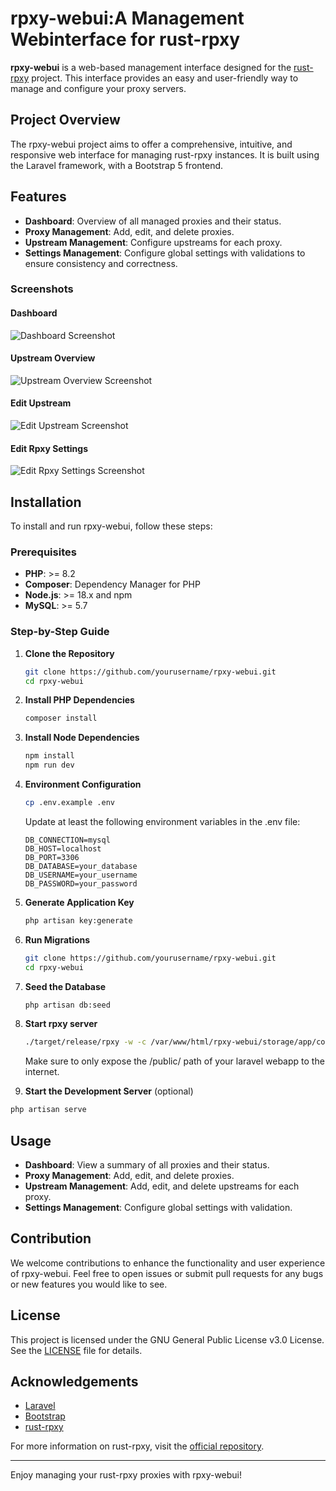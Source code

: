 # rpxy-webui:A Management Webinterface for rust-rpxy

**rpxy-webui** is a web-based management interface designed for the [rust-rpxy](https://github.com/junkurihara/rust-rpxy) project. This interface provides an easy and user-friendly way to manage and configure your proxy servers.

## Project Overview

The rpxy-webui project aims to offer a comprehensive, intuitive, and responsive web interface for managing rust-rpxy instances. It is built using the Laravel framework, with a Bootstrap 5 frontend.

## Features

- **Dashboard**: Overview of all managed proxies and their status.
- **Proxy Management**: Add, edit, and delete proxies.
- **Upstream Management**: Configure upstreams for each proxy.
- **Settings Management**: Configure global settings with validations to ensure consistency and correctness.

### Screenshots

#### Dashboard
![Dashboard Screenshot](https://github.com/Gamerboy59/rpxy-webui/assets/1812977/8ff9f855-f8e2-4fd8-93f2-a4f84d2d7b21)

#### Upstream Overview
![Upstream Overview Screenshot](https://github.com/Gamerboy59/rpxy-webui/assets/1812977/a8aea3a9-16c1-428f-9a1a-9845ba66071a)

#### Edit Upstream
![Edit Upstream Screenshot](https://github.com/Gamerboy59/rpxy-webui/assets/1812977/58738fc3-3f37-4769-ab1f-209aba490bb2)

#### Edit Rpxy Settings
![Edit Rpxy Settings Screenshot](https://github.com/Gamerboy59/rpxy-webui/assets/1812977/b7761df4-d045-4a20-b75c-6f6ecfb9cc7d)



## Installation

To install and run rpxy-webui, follow these steps:

### Prerequisites

- **PHP**: >= 8.2
- **Composer**: Dependency Manager for PHP
- **Node.js**: >= 18.x and npm
- **MySQL**: >= 5.7

### Step-by-Step Guide

1. **Clone the Repository**

   ```bash
   git clone https://github.com/yourusername/rpxy-webui.git
   cd rpxy-webui
   ```
2. **Install PHP Dependencies**
   ```bash
   composer install
   ```

3. **Install Node Dependencies**
   ```bash
   npm install
   npm run dev

   ```

4. **Environment Configuration**
   ```bash
   cp .env.example .env
   ```
   Update at least the following environment variables in the .env file:
   ```
   DB_CONNECTION=mysql
   DB_HOST=localhost
   DB_PORT=3306
   DB_DATABASE=your_database
   DB_USERNAME=your_username
   DB_PASSWORD=your_password

   ```

5. **Generate Application Key**
   ```bash
   php artisan key:generate
   ```

6. **Run Migrations**
   ```bash
   git clone https://github.com/yourusername/rpxy-webui.git
   cd rpxy-webui
   ```

7. **Seed the Database**
   ```bash
   php artisan db:seed
   ```
   
9. **Start rpxy server**
   ```bash
   ./target/release/rpxy -w -c /var/www/html/rpxy-webui/storage/app/config.toml
   ```
   Make sure to only expose the /public/ path of your laravel webapp to the internet.

10. **Start the Development Server** (optional)
   ```bash
   php artisan serve
   ```

## Usage

- **Dashboard**: View a summary of all proxies and their status.
- **Proxy Management**: Add, edit, and delete proxies.
- **Upstream Management**: Add, edit, and delete upstreams for each proxy.
- **Settings Management**: Configure global settings with validation.

## Contribution

We welcome contributions to enhance the functionality and user experience of rpxy-webui. Feel free to open issues or submit pull requests for any bugs or new features you would like to see.

## License

This project is licensed under the GNU General Public License v3.0 License. See the [LICENSE](LICENSE) file for details.

## Acknowledgements

- [Laravel](https://laravel.com/)
- [Bootstrap](https://getbootstrap.com/)
- [rust-rpxy](https://github.com/junkurihara/rust-rpxy)

For more information on rust-rpxy, visit the [official repository](https://github.com/junkurihara/rust-rpxy).

---

Enjoy managing your rust-rpxy proxies with rpxy-webui!

